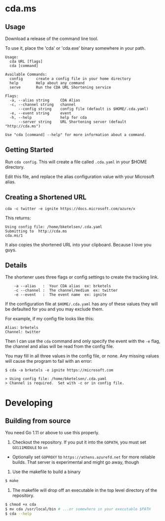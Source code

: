 # cda.ms

## Usage

Download a release of the command line tool.

To use it, place the 'cda' or 'cda.exe' binary somewhere in your path.

```
Usage:
  cda URL [flags]
  cda [command]

Available Commands:
  config      create a config file in your home directory
  help        Help about any command
  serve       Run the CDA URL Shortening service

Flags:
  -a, --alias string     CDA Alias
  -c, --channel string   channel
      --config string    config file (default is $HOME/.cda.yaml)
  -e, --event string     event
  -h, --help             help for cda
      --server string    URL Shortening server (default "http://cda.ms")

Use "cda [command] --help" for more information about a command.
```

## Getting Started

Run `cda config`.  This will create a file called `.cda.yaml` in your $HOME directory.

Edit this file, and replace the alias configuration value with your Microsoft alias.

## Creating a Shortened URL

```
cda -c twitter -e ignite https://docs.microsoft.com/azure/x
```

This returns:

```
Using config file: /home/bketelsen/.cda.yaml
Submitting to  http://cda.ms
cda.ms/1
```

It also copies the shortened URL into your clipboard.  Because I love you guys.

## Details

The shortener uses three flags or config settings to create the tracking link.

```
    -a --alias   :  Your CDA alias  ex: brketels
    -c --channel :  The channel/medium  ex: twitter
    -e --event   :  The event name  ex: ignite
```

If the configuration file at `$HOME/.cda.yaml` has any of these values they will be defaulted for you and you may exclude them.

For example, if my config file looks like this:

```
Alias: brketels
Channel: twitter
```
Then I can use the `cda` command and only specify the event with the `-e` flag, the channel and alias will be read from the config file.

You may fill in all three values in the config file, or none.  Any missing values will cause the program to fail with an error:
```
$ cda -a brketels -e ignite https://microsoft.com

> Using config file: /home/bketelsen/.cda.yaml
> Channel is required.  Set with -c or in config file.
```

# Developing 

## Building from source

You need Go 1.11 or above to use this properly.

1. Checkout the repository. If you put it into the `GOPATH`, you must set `GO111MODULE` to `on`
  * Optionally set `GOPROXY` to `https://athens.azurefd.net` for more reliable builds. That server is experimental and might go away, though
1. Use the makefile to build a binary

```bash
$ make
```

1. The makefile will drop off an executable in the top level directory of the repository.

```bash
$ chmod +x cda 
$ mv cda /usr/local/bin # ...or somewhere in your executable $PATH
$ cda --help
```
